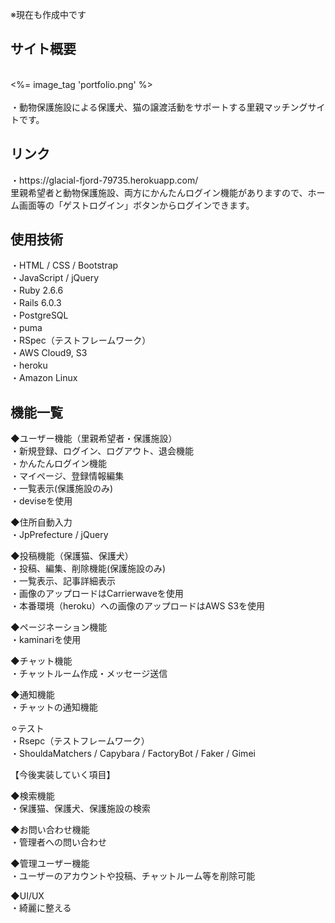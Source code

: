 ※現在も作成中です<br>


<h2>サイト概要</h2><br>
<div width="100%" height="100%">
    <%= image_tag 'portfolio.png' %>
</div><br>
・動物保護施設による保護犬、猫の譲渡活動をサポートする里親マッチングサイトです。


<h2>リンク</h2>
・https://glacial-fjord-79735.herokuapp.com/<br>
里親希望者と動物保護施設、両方にかんたんログイン機能がありますので、ホーム画面等の「ゲストログイン」ボタンからログインできます。


<h2>使用技術</h2>
・HTML / CSS / Bootstrap<br>
・JavaScript / jQuery<br>
・Ruby 2.6.6<br>
・Rails 6.0.3<br>
・PostgreSQL<br>
・puma<br>
・RSpec（テストフレームワーク）<br>
・AWS Cloud9, S3<br>
・heroku<br>
・Amazon Linux<br>



<h2>機能一覧</h2>
◆ユーザー機能（里親希望者・保護施設）<br>
・新規登録、ログイン、ログアウト、退会機能<br>
・かんたんログイン機能<br>
・マイページ、登録情報編集<br>
・一覧表示(保護施設のみ)<br>
・deviseを使用<br>

◆住所自動入力<br>
・JpPrefecture / jQuery<br>


◆投稿機能（保護猫、保護犬）<br>
・投稿、編集、削除機能(保護施設のみ)<br>
・一覧表示、記事詳細表示<br>
・画像のアップロードはCarrierwaveを使用<br>
・本番環境（heroku）への画像のアップロードはAWS S3を使用<br>


◆ページネーション機能<br>
・kaminariを使用<br>


◆チャット機能<br>
・チャットルーム作成・メッセージ送信<br>

◆通知機能<br>
・チャットの通知機能<br>


⚪︎テスト<br>
・Rsepc（テストフレームワーク）<br>
・ShouldaMatchers / Capybara / FactoryBot / Faker / Gimei<br>



【今後実装していく項目】<br>

◆検索機能<br>
・保護猫、保護犬、保護施設の検索<br>

◆お問い合わせ機能<br>
・管理者への問い合わせ<br>

◆管理ユーザー機能<br>
・ユーザーのアカウントや投稿、チャットルーム等を削除可能<br>


◆UI/UX<br>
・綺麗に整える<br>


